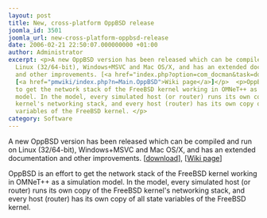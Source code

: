 ```yaml
---
layout: post
title: New, cross-platform OppBSD release
joomla_id: 3501
joomla_url: new-cross-platform-oppbsd-release
date: 2006-02-21 22:50:07.000000000 +01:00
author: Administrator
excerpt: <p>A new OppBSD version has been released which can be compiled and run on
  Linux (32/64-bit), Windows+MSVC and Mac OS/X, and has an extended documentation
  and other improvements. [<a href="index.php?option=com_docman&task=doc_details&gid=2102">download</a>],
  [<a href="pmwiki/index.php?n=Main.OppBSD">Wiki page</a>]</p>  <p>OppBSD is an effort
  to get the network stack of the FreeBSD kernel working in OMNeT++ as a simulation
  model. In the model, every simulated host (or router) runs its own copy of the FreeBSD
  kernel's networking stack, and every host (router) has its own copy of all state
  variables of the FreeBSD kernel. </p>
category: Software
---
```

<p>A new OppBSD version has been released which can be compiled and run on Linux (32/64-bit), Windows+MSVC and Mac OS/X, and has an extended documentation and other improvements. [<a href="index.php?option=com_docman&task=doc_details&gid=2102">download</a>], [<a href="pmwiki/index.php?n=Main.OppBSD">Wiki page</a>]</p>  <p>OppBSD is an effort to get the network stack of the FreeBSD kernel working in OMNeT++ as a simulation model. In the model, every simulated host (or router) runs its own copy of the FreeBSD kernel's networking stack, and every host (router) has its own copy of all state variables of the FreeBSD kernel. </p>
